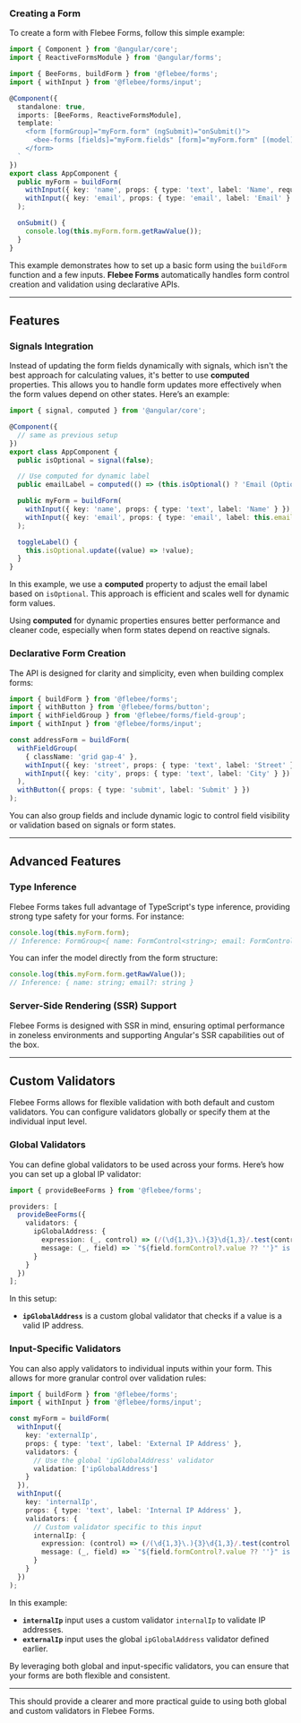 ### Creating a Form

To create a form with Flebee Forms, follow this simple example:

```typescript
import { Component } from '@angular/core';
import { ReactiveFormsModule } from '@angular/forms';

import { BeeForms, buildForm } from '@flebee/forms';
import { withInput } from '@flebee/forms/input';

@Component({
  standalone: true,
  imports: [BeeForms, ReactiveFormsModule],
  template: `
    <form [formGroup]="myForm.form" (ngSubmit)="onSubmit()">
      <bee-forms [fields]="myForm.fields" [form]="myForm.form" [(model)]="myForm.model" />
    </form>
  `
})
export class AppComponent {
  public myForm = buildForm(
    withInput({ key: 'name', props: { type: 'text', label: 'Name', required: true } }),
    withInput({ key: 'email', props: { type: 'email', label: 'Email' } })
  );

  onSubmit() {
    console.log(this.myForm.form.getRawValue());
  }
}
```

This example demonstrates how to set up a basic form using the `buildForm` function and a few inputs. **Flebee Forms** automatically handles form control creation and validation using declarative APIs.

---

## Features

### Signals Integration

Instead of updating the form fields dynamically with signals, which isn't the best approach for calculating values, it's better to use **computed** properties. This allows you to handle form updates more effectively when the form values depend on other states. Here’s an example:

```typescript
import { signal, computed } from '@angular/core';

@Component({
  // same as previous setup
})
export class AppComponent {
  public isOptional = signal(false);

  // Use computed for dynamic label
  public emailLabel = computed(() => (this.isOptional() ? 'Email (Optional)' : 'Email'));

  public myForm = buildForm(
    withInput({ key: 'name', props: { type: 'text', label: 'Name' } }),
    withInput({ key: 'email', props: { type: 'email', label: this.emailLabel } })
  );

  toggleLabel() {
    this.isOptional.update((value) => !value);
  }
}
```

In this example, we use a **computed** property to adjust the email label based on `isOptional`. This approach is efficient and scales well for dynamic form values.

Using **computed** for dynamic properties ensures better performance and cleaner code, especially when form states depend on reactive signals.

### Declarative Form Creation

The API is designed for clarity and simplicity, even when building complex forms:

```typescript
import { buildForm } from '@flebee/forms';
import { withButton } from '@flebee/forms/button';
import { withFieldGroup } from '@flebee/forms/field-group';
import { withInput } from '@flebee/forms/input';

const addressForm = buildForm(
  withFieldGroup(
    { className: 'grid gap-4' },
    withInput({ key: 'street', props: { type: 'text', label: 'Street' } }),
    withInput({ key: 'city', props: { type: 'text', label: 'City' } })
  ),
  withButton({ props: { type: 'submit', label: 'Submit' } })
);
```

You can also group fields and include dynamic logic to control field visibility or validation based on signals or form states.

---

## Advanced Features

### Type Inference

Flebee Forms takes full advantage of TypeScript's type inference, providing strong type safety for your forms. For instance:

```typescript
console.log(this.myForm.form);
// Inference: FormGroup<{ name: FormControl<string>; email: FormControl<string | undefined>; }>
```

You can infer the model directly from the form structure:

```typescript
console.log(this.myForm.form.getRawValue());
// Inference: { name: string; email?: string }
```

### Server-Side Rendering (SSR) Support

Flebee Forms is designed with SSR in mind, ensuring optimal performance in zoneless environments and supporting Angular's SSR capabilities out of the box.

---

## Custom Validators

Flebee Forms allows for flexible validation with both default and custom validators. You can configure validators globally or specify them at the individual input level.

### Global Validators

You can define global validators to be used across your forms. Here’s how you can set up a global IP validator:

```typescript
import { provideBeeForms } from '@flebee/forms';

providers: [
  provideBeeForms({
    validators: {
      ipGlobalAddress: {
        expression: (_, control) => (/(\d{1,3}\.){3}\d{1,3}/.test(control.value) ? null : { ipGlobalAddress: true }),
        message: (_, field) => `"${field.formControl?.value ?? ''}" is not a valid IP address`
      }
    }
  })
];
```

In this setup:

- **`ipGlobalAddress`** is a custom global validator that checks if a value is a valid IP address.

### Input-Specific Validators

You can also apply validators to individual inputs within your form. This allows for more granular control over validation rules:

```typescript
import { buildForm } from '@flebee/forms';
import { withInput } from '@flebee/forms/input';

const myForm = buildForm(
  withInput({
    key: 'externalIp',
    props: { type: 'text', label: 'External IP Address' },
    validators: {
      // Use the global 'ipGlobalAddress' validator
      validation: ['ipGlobalAddress']
    }
  }),
  withInput({
    key: 'internalIp',
    props: { type: 'text', label: 'Internal IP Address' },
    validators: {
      // Custom validator specific to this input
      internalIp: {
        expression: (control) => (/(\d{1,3}\.){3}\d{1,3}/.test(control.value ?? '') ? null : { internalIp: true }),
        message: (_, field) => `"${field.formControl?.value ?? ''}" is not a valid IP address`
      }
    }
  })
);
```

In this example:

- **`internalIp`** input uses a custom validator `internalIp` to validate IP addresses.
- **`externalIp`** input uses the global `ipGlobalAddress` validator defined earlier.

By leveraging both global and input-specific validators, you can ensure that your forms are both flexible and consistent.

---

This should provide a clearer and more practical guide to using both global and custom validators in Flebee Forms.
